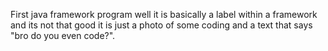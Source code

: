 First java framework program
well it is basically a label within a framework and its not that good 
it is just a photo of some coding and a text that says "bro do you even code?".
